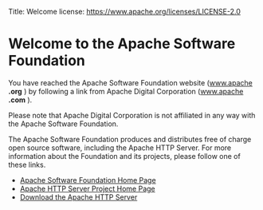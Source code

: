 Title: Welcome
license: https://www.apache.org/licenses/LICENSE-2.0

# Welcome to the Apache Software Foundation #
You have reached the Apache Software Foundation website (www.apache
**.org** ) by following a link from Apache Digital Corporation (www.apache
**.com** ).

Please note that Apache Digital Corporation is not affiliated in any way
with the Apache Software Foundation.

The Apache Software Foundation produces and distributes free of charge open
source software, including the Apache HTTP Server. For more information
about the Foundation and its projects, please follow one of these links.

-  [Apache Software Foundation Home Page](/) 
-  [Apache HTTP Server Project Home Page](https://httpd.apache.org/) 
-  [Download the Apache HTTP Server](https://httpd.apache.org/download.cgi) 

